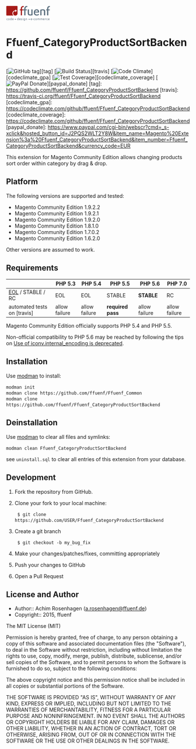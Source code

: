 <a href="http://www.ffuenf.de" title="ffuenf - code • design • e-commerce"><img src="https://github.com/ffuenf/Ffuenf_Common/blob/master/skin/adminhtml/default/default/ffuenf/ffuenf.png" alt="ffuenf - code • design • e-commerce" /></a>

Ffuenf_CategoryProductSortBackend
=================================
[![GitHub tag](https://img.shields.io/github/tag/ffuenf/Ffuenf_CategoryProductSortBackend.svg)][tag]
[![Build Status](https://img.shields.io/travis/ffuenf/Ffuenf_CategoryProductSortBackend.svg)][travis]
[![Code Climate](https://codeclimate.com/github/ffuenf/Ffuenf_CategoryProductSortBackend/badges/gpa.svg)][codeclimate_gpa]
[![Test Coverage](https://codeclimate.com/github/ffuenf/Ffuenf_CategoryProductSortBackend/badges/coverage.svg)][codeclimate_coverage]
[![PayPal Donate](https://img.shields.io/badge/paypal-donate-blue.svg)][paypal_donate]
[tag]: https://github.com/ffuenf/Ffuenf_CategoryProductSortBackend
[travis]: https://travis-ci.org/ffuenf/Ffuenf_CategoryProductSortBackend
[codeclimate_gpa]: https://codeclimate.com/github/ffuenf/Ffuenf_CategoryProductSortBackend
[codeclimate_coverage]: https://codeclimate.com/github/ffuenf/Ffuenf_CategoryProductSortBackend
[paypal_donate]: https://www.paypal.com/cgi-bin/webscr?cmd=_s-xclick&hosted_button_id=J2PQS2WLT2Y8W&item_name=Magento%20Extension%3a%20Ffuenf_CategoryProductSortBackend&item_number=Ffuenf_CategoryProductSortBackend&currency_code=EUR

This extension for Magento Community Edition allows changing products sort order within category by drag & drop.

Platform
--------

The following versions are supported and tested:

* Magento Community Edition 1.9.2.2
* Magento Community Edition 1.9.2.1
* Magento Community Edition 1.9.2.0
* Magento Community Edition 1.8.1.0
* Magento Community Edition 1.7.0.2
* Magento Community Edition 1.6.2.0

Other versions are assumed to work.

Requirements
------------

|                                                                     | PHP 5.3        | PHP 5.4        | PHP 5.5           | PHP 5.6       | PHP 7.0       |
| ------------------------------------------------------------------- | -------------- | -------------- | ----------------- | ------------- | ------------- |
| [EOL](https://secure.php.net/supported-versions.php) / STABLE / RC  | EOL            | EOL            | STABLE            | **STABLE**    | RC            |
| automated tests on [travis]                                         | allow failure  | allow failure  | **required pass** | allow failure | allow failure |

Magento Community Edition officially supports PHP 5.4 and PHP 5.5.

Non-official compatibility to PHP 5.6 may be reached by following the tips on [Use of iconv.internal_encoding is deprecated](https://magento.stackexchange.com/questions/34015/magento-1-9-php-5-6-use-of-iconv-internal-encoding-is-deprecated).

Installation
------------

Use [modman](https://github.com/colinmollenhour/modman) to install:
```
modman init
modman clone https://github.com/ffuenf/Ffuenf_Common
modman clone https://github.com/ffuenf/Ffuenf_CategoryProductSortBackend
```

Deinstallation
--------------

Use [modman](https://github.com/colinmollenhour/modman) to clear all files and symlinks:
```
modman clean Ffuenf_CategoryProductSortBackend
```
see `uninstall.sql` to clear all entries of this extension from your database.

Development
-----------
1. Fork the repository from GitHub.
2. Clone your fork to your local machine:

        $ git clone https://github.com/USER/Ffuenf_CategoryProductSortBackend

3. Create a git branch

        $ git checkout -b my_bug_fix

4. Make your changes/patches/fixes, committing appropriately
5. Push your changes to GitHub
6. Open a Pull Request

License and Author
------------------

- Author:: Achim Rosenhagen (<a.rosenhagen@ffuenf.de>)
- Copyright:: 2015, ffuenf

The MIT License (MIT)

Permission is hereby granted, free of charge, to any person obtaining a copy
of this software and associated documentation files (the "Software"), to deal
in the Software without restriction, including without limitation the rights
to use, copy, modify, merge, publish, distribute, sublicense, and/or sell
copies of the Software, and to permit persons to whom the Software is
furnished to do so, subject to the following conditions:

The above copyright notice and this permission notice shall be included in all
copies or substantial portions of the Software.

THE SOFTWARE IS PROVIDED "AS IS", WITHOUT WARRANTY OF ANY KIND, EXPRESS OR
IMPLIED, INCLUDING BUT NOT LIMITED TO THE WARRANTIES OF MERCHANTABILITY,
FITNESS FOR A PARTICULAR PURPOSE AND NONINFRINGEMENT. IN NO EVENT SHALL THE
AUTHORS OR COPYRIGHT HOLDERS BE LIABLE FOR ANY CLAIM, DAMAGES OR OTHER
LIABILITY, WHETHER IN AN ACTION OF CONTRACT, TORT OR OTHERWISE, ARISING FROM,
OUT OF OR IN CONNECTION WITH THE SOFTWARE OR THE USE OR OTHER DEALINGS IN THE
SOFTWARE.
